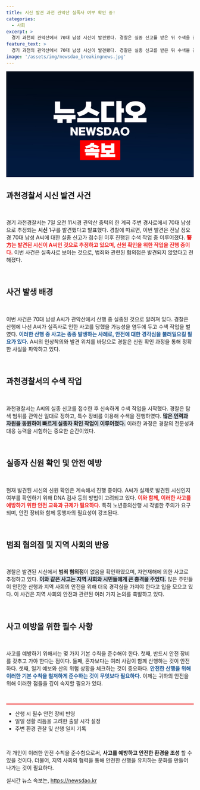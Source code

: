 ```yaml
---
title: 시신 발견 과천 관악산 실족사 여부 확인 중!
categories:
  - 사회
excerpt: >
  경기 과천의 관악산에서 70대 남성 시신이 발견됐다. 경찰은 실종 신고를 받은 뒤 수색을 진행했으며, 실족사로 추정하고 있다. 범죄 혐의점은 없는 상황이다.
feature_text: >
  경기 과천의 관악산에서 70대 남성 시신이 발견됐다. 경찰은 실종 신고를 받은 뒤 수색을 진행했으며, 실족사로 추정하고 있다. 범죄 혐의점은 없는 상황이다.
image: '/assets/img/newsdao_breakingnews.jpg'
---
```


<p><img src="/assets/img/newsdao_breakingnews.jpg" alt="ontimetimes 속보" /></p>

<h2 data-ke-size="size26">과천경찰서 시신 발견 사건</h2>

<p data-ke-size="size16">&nbsp;</p>

<p data-ke-size="size16">경기 과천경찰서는 7일 오전 11시경 관악산 중턱의 한 계곡 주변 경사로에서 70대 남성으로 추정되는 <b>시신</b> 1구를 발견했다고 발표했다. 경찰에 따르면, 이번 발견은 전날 정오 경 70대 남성 A씨에 대한 실종 신고가 접수된 이후 진행된 수색 작업 중 이루어졌다. <b><span style="color: #ee2323;">警方는 발견된 시신이 A씨인 것으로 추정하고 있으며, 신원 확인을 위한 작업을 진행 중이다.</span></b> 이번 사건은 실족사로 보이는 것으로, 범죄와 관련된 혐의점은 발견되지 않았다고 전해졌다.</p>

<p data-ke-size="size16">&nbsp;</p>

<h2 data-ke-size="size26">사건 발생 배경</h2>

<p data-ke-size="size16">&nbsp;</p>

<p data-ke-size="size16">이번 사건은 70대 남성 A씨가 관악산에서 산행 중 실종된 것으로 알려져 있다. 경찰은 산행에 나선 A씨가 실족사로 인한 사고를 당했을 가능성을 염두에 두고 수색 작업을 벌였다. <b><span style="color: #1a5490;">이러한 산행 중 사고는 종종 발생하는 사례로, 안전에 대한 경각심을 불러일으킬 필요가 있다.</span></b> A씨의 인상착의와 발견 위치를 바탕으로 경찰은 신원 확인 과정을 통해 정확한 사실을 파악하고 있다.</p>

<p data-ke-size="size16">&nbsp;</p>

<h2 data-ke-size="size26">과천경찰서의 수색 작업</h2>

<p data-ke-size="size16">&nbsp;</p>

<p data-ke-size="size16">과천경찰서는 A씨의 실종 신고를 접수한 후 신속하게 수색 작업을 시작했다. 경찰은 탐색 범위를 관악산 일대로 정하고, 특수 장비를 이용해 수색을 진행하였다. <b><span style="background-color: #21538527;">많은 인력과 자원을 동원하여 빠르게 실종자 확인 작업이 이루어졌다.</span></b> 이러한 과정은 경찰의 전문성과 대응 능력을 시험하는 중요한 순간이었다.</p>

<p data-ke-size="size16">&nbsp;</p>

<h2 data-ke-size="size26">실종자 신원 확인 및 안전 예방</h2>

<p data-ke-size="size16">&nbsp;</p>

<p data-ke-size="size16">현재 발견된 시신의 신원 확인은 계속해서 진행 중이다. A씨가 실제로 발견된 시신인지 여부를 확인하기 위해 DNA 검사 등의 방법이 고려되고 있다. <b><span style="color: #ee2323;">이와 함께, 이러한 사고를 예방하기 위한 안전 교육과 규제가 필요하다.</span></b> 특히 노년층의산행 시 각별한 주의가 요구되며, 안전 장비와 함께 동행자의 필요성이 강조된다.</p>

<p data-ke-size="size16">&nbsp;</p>

<h2 data-ke-size="size26">범죄 혐의점 및 지역 사회의 반응</h2>

<p data-ke-size="size16">&nbsp;</p>

<p data-ke-size="size16">경찰은 발견된 시신에서 <b>범죄 혐의점</b>이 없음을 확인하였으며, 자연재해에 의한 사고로 추정하고 있다. <b><span style="background-color: #21538527;">이와 같은 사고는 지역 사회와 시민들에게 큰 충격을 주었다.</span></b> 많은 주민들이 안전한 산행과 지역 사회의 안전을 위해 더욱 경각심을 가져야 한다고 입을 모으고 있다. 이 사건은 지역 사회의 안전과 관련된 여러 가지 논의를 촉발하고 있다.</p>

<p data-ke-size="size16">&nbsp;</p>

<h2 data-ke-size="size26">사고 예방을 위한 필수 사항</h2>

<p data-ke-size="size16">&nbsp;</p>

<p data-ke-size="size16">사고를 예방하기 위해서는 몇 가지 기본 수칙을 준수해야 한다. 첫째, 반드시 안전 장비를 갖추고 가야 한다는 점이다. 둘째, 혼자보다는 여러 사람이 함께 산행하는 것이 안전하다. 셋째, 일기 예보와 산의 위험 상황을 체크하는 것이 중요하다. <b><span style="color: #1a5490;">안전한 산행을 위해 이러한 기본 수칙을 철저하게 준수하는 것이 무엇보다 필요하다.</span></b> 이제는 귀하의 안전을 위해 이러한 점들을 깊이 숙지할 필요가 있다.</p>

<p data-ke-size="size16">&nbsp;</p>

<hr style="background-color: #ee2323; height: 2px;"/>

<ul>
    <li>산행 시 필수 안전 장비 반영</li>
    <li>일일 생활 리듬을 고려한 출발 시각 설정</li>
    <li>주변 환경 관찰 및 산행 일지 기록</li>
</ul>

<p data-ke-size="size16">&nbsp;</p>

<p data-ke-size="size16">각 개인이 이러한 안전 수칙을 준수함으로써, <b>사고를 예방하고 안전한 환경을 조성</b> 할 수 있을 것이다. 더불어, 지역 사회의 협력을 통해 안전한 산행을 유지하는 문화를 만들어 나가는 것이 필요하다.</p>
실시간 뉴스 속보는, <a href="https://newsdao.kr" rel="dofollow">https://newsdao.kr</a>


